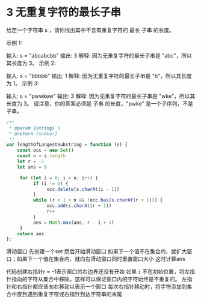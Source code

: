 # 3 无重复字符的最长子串
给定一个字符串 s ，请你找出其中不含有重复字符的 最长 
子串
 的长度。

 

示例 1:

输入: s = "abcabcbb"
输出: 3 
解释: 因为无重复字符的最长子串是 "abc"，所以其长度为 3。
示例 2:

输入: s = "bbbbb"
输出: 1
解释: 因为无重复字符的最长子串是 "b"，所以其长度为 1。
示例 3:

输入: s = "pwwkew"
输出: 3
解释: 因为无重复字符的最长子串是 "wke"，所以其长度为 3。
     请注意，你的答案必须是 子串 的长度，"pwke" 是一个子序列，不是子串。



```js
/**
 * @param {string} s
 * @return {number}
 */
var lengthOfLongestSubstring = function (s) {
    const occ = new Set()
    const n = s.length
    let r = -1
    let ans = 0

     for (let i = 0; i < n; i++) {
          if (i != 0) {
               occ.delete(s.charAt(i - 1))
          }
          while (r + 1 < n && !occ.has(s.charAt(r + 1))) {
               occ.add(s.charAt(r + 1))
               r++
          }
          ans = Math.max(ans, r - i + 1)
     }
    return ans
};
```

滑动窗口  先创建一个set  然后开始滑动窗口 如果下一个值不在集合内、就扩大窗口；如果下一个值在集合内、就向右滑动窗口同时重置窗口大小 这时计算ans

代码创建右指针r = -1表示窗口的右边界还没有开始
如果 `i` 不在初始位置，将左指针指向的字符从集合中移除。这样可以保证窗口内的字符始终是不重复的。
左指针和右指针都应该向右移动以表示一个窗口
每次右指针移动时，将字符添加到集合中直到遇到重复字符或右指针到达字符串的末尾